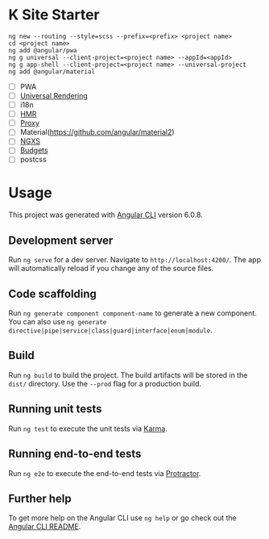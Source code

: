 # K Site Starter

```
ng new --routing --style=scss --prefix=<prefix> <project name>
cd <project name>
ng add @angular/pwa
ng g universal --client-project=<project name> --appId=<appId>
ng g app-shell --client-project=<project name> --universal-project
ng add @angular/material
```

- [ ] PWA
- [ ] [Universal Rendering](https://github.com/angular/angular-cli/wiki/stories-universal-rendering)
- [ ] i18n
- [ ] [HMR](https://github.com/angular/angular-cli/wiki/stories-configure-hmr)
- [ ] [Proxy](https://github.com/angular/angular-cli/wiki/stories-proxy)
- [ ] Material(https://github.com/angular/material2)
- [ ] [NGXS](https://github.com/ngxs/store)
- [ ] [Budgets](https://github.com/angular/angular-cli/wiki/stories-budgets)
- [ ] postcss

# Usage

This project was generated with [Angular CLI](https://github.com/angular/angular-cli) version 6.0.8.

## Development server

Run `ng serve` for a dev server. Navigate to `http://localhost:4200/`. The app will automatically reload if you change any of the source files.

## Code scaffolding

Run `ng generate component component-name` to generate a new component. You can also use `ng generate directive|pipe|service|class|guard|interface|enum|module`.

## Build

Run `ng build` to build the project. The build artifacts will be stored in the `dist/` directory. Use the `--prod` flag for a production build.

## Running unit tests

Run `ng test` to execute the unit tests via [Karma](https://karma-runner.github.io).

## Running end-to-end tests

Run `ng e2e` to execute the end-to-end tests via [Protractor](http://www.protractortest.org/).

## Further help

To get more help on the Angular CLI use `ng help` or go check out the [Angular CLI README](https://github.com/angular/angular-cli/blob/master/README.md).
